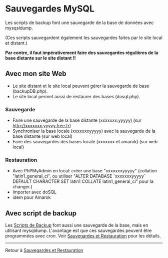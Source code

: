 # Sauvegardes MySQL

Les scripts de backup font une sauvegarde de la base de données avec
mysqsldump.

(Ces scripts sauvegardent également les sauvegardes faites par le site
local et distant.)

**Par contre, il faut impérativement faire des sauvegardes régulières de
la base distante sur le site distant !!**

## Avec mon site Web

- Le site distant et le site local peuvent gérer la sauvegarde de base
  (backupDB.php).
- Le site local permet aussi de restaurer des bases (dosql.php).

### Sauvegarde

- Faire une sauvegarde de la base distante (xxxxxxx.yyyyy) (sur
  <http://xxxxxxx.yyyyy.free.fr>)
- Synchroniser la base locale (xxxxxxxyyyyy) avec la sauvegarde de la
  base distante (sur web local)
- Faire des sauvegardes des bases locale (xxxxxxx et amarok) (sur
  web local)

### Restauration

- Avec PhPMyAdmin en local: créer une base "xxxxxxxyyyyy" (collation
  "latin1_general_ci", ou utiliser "ALTER DATABASE \`xxxxxxxyyyyy\`
  DEFAULT CHARACTER SET latin1 COLLATE latin1_general_ci" pour la
  changer.)
- Importer avec doSQL
- idem pour Amarok

## Avec script de backup

Les [Scripts de Backup](Scripts_de_Backup "wikilink") font aussi une
sauvegarde de la base, mais en utilisant mysqldump. L'avantage est que
ces sauvegardes peuvent être programmées avec cron. Voir [Sauvegardes et Restauration](Sauvegardes_et_Restauration "wikilink") pour les détails.

------------------------------------------------------------------------

Retour à [Sauvegardes et Restauration](Sauvegardes_et_Restauration "wikilink")
